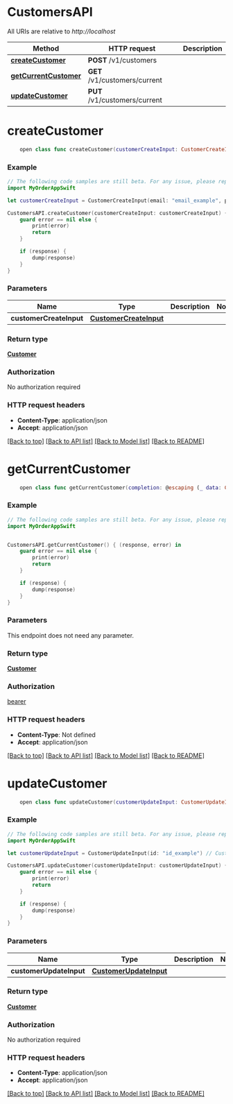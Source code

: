 # CustomersAPI

All URIs are relative to *http://localhost*

Method | HTTP request | Description
------------- | ------------- | -------------
[**createCustomer**](CustomersAPI.md#createcustomer) | **POST** /v1/customers | 
[**getCurrentCustomer**](CustomersAPI.md#getcurrentcustomer) | **GET** /v1/customers/current | 
[**updateCustomer**](CustomersAPI.md#updatecustomer) | **PUT** /v1/customers/current | 


# **createCustomer**
```swift
    open class func createCustomer(customerCreateInput: CustomerCreateInput, completion: @escaping (_ data: Customer?, _ error: Error?) -> Void)
```



### Example 
```swift
// The following code samples are still beta. For any issue, please report via http://github.com/OpenAPITools/openapi-generator/issues/new
import MyOrderAppSwift

let customerCreateInput = CustomerCreateInput(email: "email_example", password: "password_example", merchantId: "merchantId_example") // CustomerCreateInput | 

CustomersAPI.createCustomer(customerCreateInput: customerCreateInput) { (response, error) in
    guard error == nil else {
        print(error)
        return
    }

    if (response) {
        dump(response)
    }
}
```

### Parameters

Name | Type | Description  | Notes
------------- | ------------- | ------------- | -------------
 **customerCreateInput** | [**CustomerCreateInput**](CustomerCreateInput.md) |  | 

### Return type

[**Customer**](Customer.md)

### Authorization

No authorization required

### HTTP request headers

 - **Content-Type**: application/json
 - **Accept**: application/json

[[Back to top]](#) [[Back to API list]](../README.md#documentation-for-api-endpoints) [[Back to Model list]](../README.md#documentation-for-models) [[Back to README]](../README.md)

# **getCurrentCustomer**
```swift
    open class func getCurrentCustomer(completion: @escaping (_ data: Customer?, _ error: Error?) -> Void)
```



### Example 
```swift
// The following code samples are still beta. For any issue, please report via http://github.com/OpenAPITools/openapi-generator/issues/new
import MyOrderAppSwift


CustomersAPI.getCurrentCustomer() { (response, error) in
    guard error == nil else {
        print(error)
        return
    }

    if (response) {
        dump(response)
    }
}
```

### Parameters
This endpoint does not need any parameter.

### Return type

[**Customer**](Customer.md)

### Authorization

[bearer](../README.md#bearer)

### HTTP request headers

 - **Content-Type**: Not defined
 - **Accept**: application/json

[[Back to top]](#) [[Back to API list]](../README.md#documentation-for-api-endpoints) [[Back to Model list]](../README.md#documentation-for-models) [[Back to README]](../README.md)

# **updateCustomer**
```swift
    open class func updateCustomer(customerUpdateInput: CustomerUpdateInput, completion: @escaping (_ data: Customer?, _ error: Error?) -> Void)
```



### Example 
```swift
// The following code samples are still beta. For any issue, please report via http://github.com/OpenAPITools/openapi-generator/issues/new
import MyOrderAppSwift

let customerUpdateInput = CustomerUpdateInput(id: "id_example") // CustomerUpdateInput | 

CustomersAPI.updateCustomer(customerUpdateInput: customerUpdateInput) { (response, error) in
    guard error == nil else {
        print(error)
        return
    }

    if (response) {
        dump(response)
    }
}
```

### Parameters

Name | Type | Description  | Notes
------------- | ------------- | ------------- | -------------
 **customerUpdateInput** | [**CustomerUpdateInput**](CustomerUpdateInput.md) |  | 

### Return type

[**Customer**](Customer.md)

### Authorization

No authorization required

### HTTP request headers

 - **Content-Type**: application/json
 - **Accept**: application/json

[[Back to top]](#) [[Back to API list]](../README.md#documentation-for-api-endpoints) [[Back to Model list]](../README.md#documentation-for-models) [[Back to README]](../README.md)


